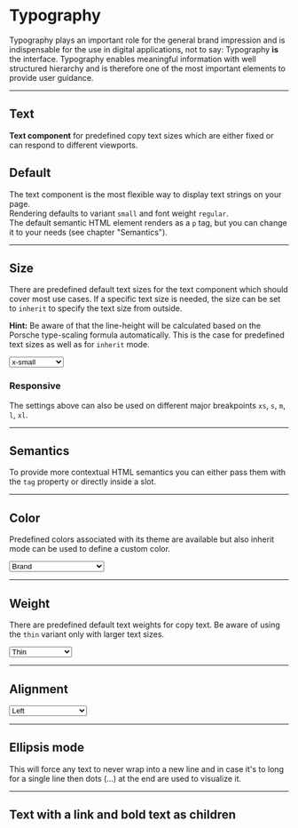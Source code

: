 # Typography
Typography plays an important role for the general brand impression and is indispensable for the use in digital applications, not to say: Typography **is** the interface. Typography enables meaningful information with well structured hierarchy and is therefore one of the most important elements to provide user guidance.

---

## Text

**Text component** for predefined copy text sizes which are either fixed or can respond to different viewports.

## Default

The text component is the most flexible way to display text strings on your page.  
Rendering defaults to variant `small` and font weight `regular`.  
The default semantic HTML element renders as a `p` tag, but you can change it to your needs (see chapter "Semantics").

<Playground :markup="basic" :config="config"></Playground>

--- 

## Size

There are predefined default text sizes for the text component which should cover most use cases. 
If a specific text size is needed, the size can be set to `inherit` to specify the text size from outside.

**Hint:** Be aware of that the line-height will be calculated based on the Porsche type-scaling formula automatically. This is the case for predefined text sizes as well as for `inherit` mode.

<Playground :markup="sizeMarkup" :config="config">
  <select v-model="size">
    <option disabled>Select a size</option>
    <option>x-small</option>
    <option>small</option>
    <option>medium</option>
    <option>large</option>
    <option>x-large</option>
    <option>inherit</option>
  </select>
</Playground>

### Responsive

The settings above can also be used on different major breakpoints `xs`, `s`, `m`, `l`, `xl`.

<Playground :markup="responsive" :config="config"></Playground>

--- 

## Semantics

To provide more contextual HTML semantics you can either pass them with the `tag` property or directly inside a slot.

<Playground :markup="semantics" :config="config"></Playground>

--- 

## Color
Predefined colors associated with its theme are available but also inherit mode can be used to define a custom color.

<Playground :markup="colorMarkup" :config="config">
  <select v-model="color">
    <option disabled>Select a color</option>
    <option value="brand">Brand</option>
    <option value="default">Default</option>
    <option value="neutral-contrast-high">Neutral Contrast High</option>
    <option value="neutral-contrast-medium">Neutral Contrast Medium</option>
    <option value="neutral-contrast-low">Neutral Contrast Low</option>
    <option value="notification-success">Notification Success</option>
    <option value="notification-warning">Notification Warning</option>
    <option value="notification-error">Notification Error</option>
    <option value="notification-neutral">Notification Neutral</option>
    <option value="inherit">Inherit</option>
  </select>
</Playground>

--- 

## Weight

There are predefined default text weights for copy text. Be aware of using the `thin` variant only with larger text sizes.

<Playground :markup="weightMarkup" :config="config">
  <select v-model="weight">
    <option disabled>Select a weight</option>
    <option value="thin">Thin</option>
    <option value="regular">Regular</option>
    <option value="semibold">Semibold</option>
    <option value="bold">Bold</option>
  </select>
</Playground>

---

## Alignment

<Playground :markup="alignment" :config="config">
  <select v-model="align">
    <option disabled>Select an alignment</option>
    <option value="left">Left</option>
    <option value="center">Center</option>
    <option value="right">Right</option>
  </select>
</Playground>

---

## Ellipsis mode
This will force any text to never wrap into a new line and in case it's to long for a single line then dots (…) at the end are used to visualize it.

<Playground :markup="ellipsis" :config="config"></Playground>

---

## Text with a link and bold text as children

<Playground :markup="textWithLink" :config="config"></Playground>

<script lang="ts">
  import Vue from 'vue';
  import Component from 'vue-class-component';
  
  const sentence = 'The quick brown fox jumps over the lazy dog';
  
  @Component
  export default class Code extends Vue {
    config = { themeable: true };
  
    size = 'medium';
    weight = 'thin';
    color = 'default';
    align = 'center';
    
    basic =
`<p-text>${sentence}</p-text>`;
    
    get sizeMarkup() {
      const style = this.size === 'inherit' ? ' style="font-size: 48px;"' : '';
      return `<p-text size="${this.size}"${style}>${sentence}</p-text>`;
    }
    
    responsive =
`<p-text size="{ base: 'small', l: 'medium' }">${sentence}</p-text>`;

    semantics =
`<p-text tag="blockquote">${sentence}</p-text>
<p-text><blockquote>${sentence}</blockquote></p-text>`;

    get colorMarkup() {
      const style = this.color === 'inherit' ? ' style="color: deeppink;"' : '';
      return `<p-text color="${this.color}"${style}>${sentence}</p-text>`;
    }
    
    get weightMarkup() {
      return `<p-text size="medium" weight="${this.weight}">${sentence}</p-text>`;
    }
    
    get alignment() {
      return `<p-text align="${this.align}">${sentence}</p-text>`;
    }

    ellipsis =
`<p-text ellipsis="true">Lorem ipsum dolor sit amet, consetetur sadipscing elitr, sed diam nonumy eirmod tempor invidunt ut labore et dolore magna aliquyam erat, sed diam voluptua. At vero eos et accusam et justo duo dolores et ea rebum.</p-text>`;

    textWithLink =
`<p-text>Lorem ipsum dolor sit amet <a href="https://porsche.com">linked text</a> et, <b>bold text</b> & <strong>strong text</strong></p-text>`;
  }
</script>